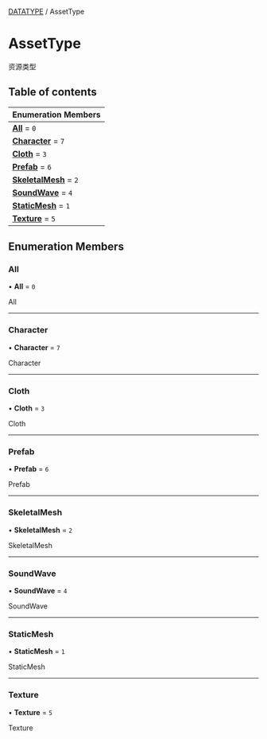 [DATATYPE](../groups/DATATYPE.DATATYPE.md) / AssetType

# AssetType <Badge type="tip" text="Enumeration" /> <Score text="AssetType" />

资源类型

## Table of contents

| Enumeration Members |
| :-----|
| **[All](Type.AssetType.md#all)** = ``0`` <br> |
| **[Character](Type.AssetType.md#character)** = ``7`` <br> |
| **[Cloth](Type.AssetType.md#cloth)** = ``3`` <br> |
| **[Prefab](Type.AssetType.md#prefab)** = ``6`` <br> |
| **[SkeletalMesh](Type.AssetType.md#skeletalmesh)** = ``2`` <br> |
| **[SoundWave](Type.AssetType.md#soundwave)** = ``4`` <br> |
| **[StaticMesh](Type.AssetType.md#staticmesh)** = ``1`` <br> |
| **[Texture](Type.AssetType.md#texture)** = ``5`` <br> |

## Enumeration Members

### All <Score text="All" /> 

• **All** = ``0``

All

___

### Character <Score text="Character" /> 

• **Character** = ``7``

Character

___

### Cloth <Score text="Cloth" /> 

• **Cloth** = ``3``

Cloth

___

### Prefab <Score text="Prefab" /> 

• **Prefab** = ``6``

Prefab

___

### SkeletalMesh <Score text="SkeletalMesh" /> 

• **SkeletalMesh** = ``2``

SkeletalMesh

___

### SoundWave <Score text="SoundWave" /> 

• **SoundWave** = ``4``

SoundWave

___

### StaticMesh <Score text="StaticMesh" /> 

• **StaticMesh** = ``1``

StaticMesh

___

### Texture <Score text="Texture" /> 

• **Texture** = ``5``

Texture
